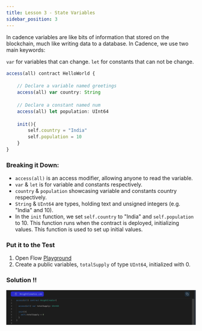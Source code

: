```yaml
---
title: Lesson 3 - State Variables
sidebar_position: 3
---
```


In cadence variables are like bits of information that stored on the blockchain, much like writing data to a database. In Cadence, we use two main keywords:

`var` for variables that can change.
`let` for constants that can not be change.

```jsx
access(all) contract HelloWorld {

	// Declare a variable named greetings
	access(all) var country: String

	// Declare a constant named num
	access(all) let population: UInt64

	init(){
		self.country = "India"
		self.population = 10
	}
}
```

### Breaking it Down:

- `access(all)` is an access modifier, allowing anyone to read the variable.
- `var` & `let` is for variable and constants respectively.
- `country` & `population` showcasing variable and constants country respectively.
- `String` & `UInt64` are types, holding text and unsigned integers (e.g. "India" and 10).
- In the `init` function, we set `self.country` to "India" and `self.population` to 10. This function runs when the contract is deployed, initializing values. This function is used to set up initial values.

### Put it to the Test

1. Open Flow [Playground](https://play.flow.com/)
2. Create a public variables, `totalSupply` of type `UInt64`, initialized with 0.

### Solution !!

![Alt text](image-1.png)

